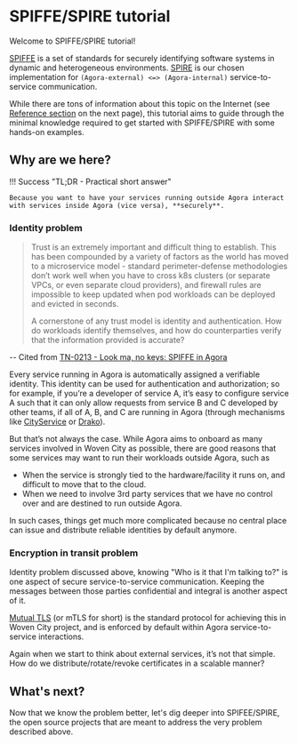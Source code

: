 # SPIFFE/SPIRE tutorial

Welcome to SPIFFE/SPIRE tutorial!

[SPIFFE](https://spiffe.io/) is a set of standards for securely identifying software systems in dynamic and heterogeneous environments. [SPIRE](https://spiffe.io/docs/latest/spire-about/) is our chosen implementation for `(Agora-external) <=> (Agora-internal)` service-to-service communication. 

While there are tons of information about this topic on the Internet (see [Reference section](/docs/default/Component/spire/00_whats_spiffe_spire#references) on the next page), this tutorial aims to guide through the minimal knowledge required to get started with SPIFFE/SPIRE with some hands-on examples.

## Why are we here?

!!! Success "TL;DR - Practical short answer"

    Because you want to have your services running outside Agora interact with services inside Agora (vice versa), **securely**.

### Identity problem

> Trust is an extremely important and difficult thing to establish. This has been compounded by a variety of factors as the world has moved to a microservice model - standard perimeter-defense methodologies don’t work well when you have to cross k8s clusters (or separate VPCs, or even separate cloud providers), and firewall rules are impossible to keep updated when pod workloads can be deployed and evicted in seconds.
> 
> A cornerstone of any trust model is identity and authentication. How do workloads identify themselves, and how do counterparties verify that the information provided is accurate?

-- Cited from [TN-0213 - Look ma, no keys: SPIFFE in Agora](https://docs.google.com/document/d/1JvCU28FcR4fEieXyagODlfcy9dy2S3C3I6T_C7cySKk/edit#heading=h.a94lfxx9vg0o)


Every service running in Agora is automatically assigned a verifiable identity. This identity can be used for authentication and authorization; so for example, if you’re a developer of service A, it’s easy to configure service A such that it can only allow requests from service B and C developed by other teams, if all of A, B, and C are running in Agora (through mechanisms like [CityService](https://developer.woven-city.toyota/docs/default/Component/city-service-operator-service) or [Drako](https://developer.woven-city.toyota/docs/default/Component/drako-service)).

But that’s not always the case. While Agora aims to onboard as many services involved in Woven City as possible, there are good reasons that some services may want to run their workloads outside Agora, such as

- When the service is strongly tied to the hardware/facility it runs on, and difficult to move that to the cloud.
- When we need to involve 3rd party services that we have no control over and are destined to run outside Agora.

In such cases, things get much more complicated because no central place can issue and distribute reliable identities by default anymore.

### Encryption in transit problem

Identity problem discussed above, knowing "Who is it that I'm talking to?" is one aspect of secure service-to-service communication. Keeping the messages between those parties confidential and integral is another aspect of it.

[Mutual TLS](https://www.cloudflare.com/learning/access-management/what-is-mutual-tls/) (or mTLS for short) is the standard protocol for achieving this in Woven City project, and is enforced by default within Agora service-to-service interactions.

Again when we start to think about external services, it’s not that simple. How do we distribute/rotate/revoke certificates in a scalable manner?

## What's next?

Now that we know the problem better, let's dig deeper into SPIFEE/SPIRE, the open source projects that are meant to address the very problem described above.
